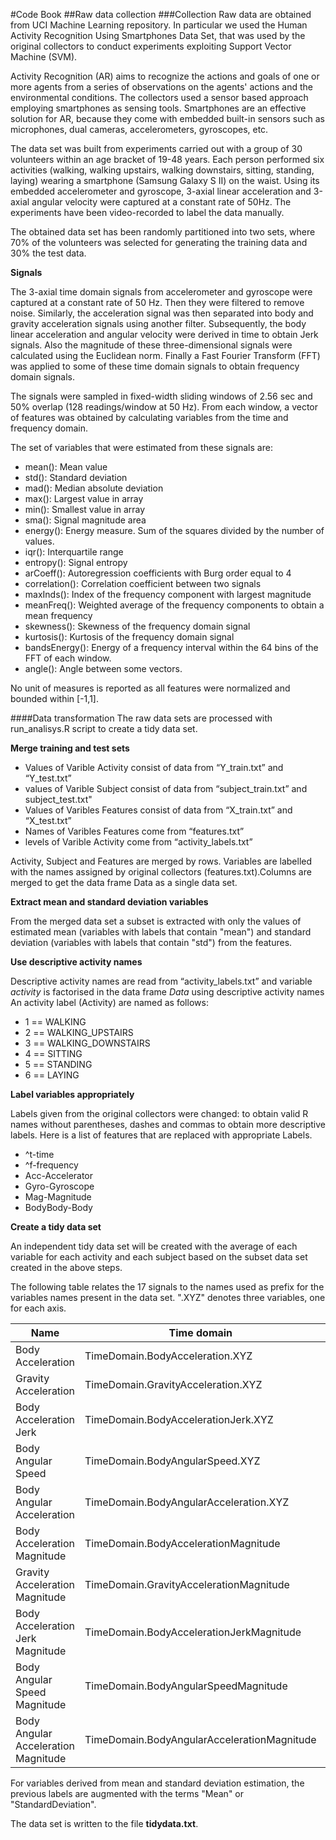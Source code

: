 #Code Book
##Raw data collection
###Collection
Raw data are obtained from UCI Machine Learning repository. In particular we used the Human Activity Recognition Using Smartphones Data Set, that was used by the original collectors to conduct experiments exploiting Support Vector Machine (SVM).   

Activity Recognition (AR) aims to recognize the actions and goals of one or more agents from a series of observations on the agents' actions and the environmental conditions. The collectors used a sensor based approach employing smartphones as sensing tools. Smartphones are an effective solution for AR, because they come with embedded built-in sensors such as microphones, dual cameras, accelerometers, gyroscopes, etc.  

The data set was built from experiments carried out with a group of 30 volunteers within an age bracket of 19-48 years. Each person performed six activities (walking, walking upstairs, walking downstairs, sitting, standing, laying) wearing a smartphone (Samsung Galaxy S II) on the waist. Using its embedded accelerometer and gyroscope, 3-axial linear acceleration and 3-axial angular velocity were captured at a constant rate of 50Hz. The experiments have been video-recorded to label the data manually.  

The obtained data set has been randomly partitioned into two sets, where 70% of the volunteers was selected for generating the training data and 30% the test data.  


**Signals**

The 3-axial time domain signals from accelerometer and gyroscope were captured at a constant rate of 50 Hz. Then they were filtered to remove noise. Similarly, the acceleration signal was then separated into body and gravity acceleration signals using another filter. Subsequently, the body linear acceleration and angular velocity were derived in time to obtain Jerk signals. Also the magnitude of these three-dimensional signals were calculated using the Euclidean norm. Finally a Fast Fourier Transform (FFT) was applied to some of these time domain signals to obtain frequency domain signals.  

The signals were sampled in fixed-width sliding windows of 2.56 sec and 50% overlap (128 readings/window at 50 Hz). From each window, a vector of features was obtained by calculating variables from the time and frequency domain.  

The set of variables that were estimated from these signals are:  

* mean(): Mean value  
* std(): Standard deviation  
* mad(): Median absolute deviation  
* max(): Largest value in array  
* min(): Smallest value in array  
* sma(): Signal magnitude area  
* energy(): Energy measure. Sum of the squares divided by the number of values.  
* iqr(): Interquartile range  
* entropy(): Signal entropy  
* arCoeff(): Autoregression coefficients with Burg order equal to 4  
* correlation(): Correlation coefficient between two signals  
* maxInds(): Index of the frequency component with largest magnitude  
* meanFreq(): Weighted average of the frequency components to obtain a mean frequency  
* skewness(): Skewness of the frequency domain signal  
* kurtosis(): Kurtosis of the frequency domain signal  
* bandsEnergy(): Energy of a frequency interval within the 64 bins of the FFT of each window.  
* angle(): Angle between some vectors.  

No unit of measures is reported as all features were normalized and bounded within [-1,1].  

####Data transformation
The raw data sets are processed with run_analisys.R script to create a tidy data set.  

**Merge training and test sets**    

* Values of Varible Activity consist of data from “Y_train.txt” and “Y_test.txt”
* values of Varible Subject consist of data from “subject_train.txt” and subject_test.txt"
* Values of Varibles Features consist of data from “X_train.txt” and “X_test.txt”
* Names of Varibles Features come from “features.txt”
* levels of Varible Activity come from “activity_labels.txt”

Activity, Subject and Features are merged by rows. Variables are labelled with the names assigned by original collectors (features.txt).Columns are merged to get the data frame Data as a single data set.  


**Extract mean and standard deviation variables**  

From the merged data set a subset is extracted with only the values of estimated mean (variables with labels that contain "mean") and standard deviation (variables with labels that contain "std") from the features.  


**Use descriptive activity names**  

Descriptive activity names are read from “activity_labels.txt” and variable *activity* is factorised in the data frame *Data* using descriptive activity names
An activity label (Activity) are named as follows: 
* 1 == WALKING  
* 2 == WALKING_UPSTAIRS  
* 3 == WALKING_DOWNSTAIRS  
* 4 == SITTING  
* 5 == STANDING  
* 6 == LAYING  



**Label variables appropriately** 

Labels given from the original collectors were changed: to obtain valid R names without parentheses, dashes and commas to obtain more descriptive labels. Here is a list of features that are replaced with appropriate Labels.  
+ ^t-time  
+ ^f-frequency  
+ Acc-Accelerator  
+ Gyro-Gyroscope  
+ Mag-Magnitude  
+ BodyBody-Body


**Create a tidy data set**

An independent tidy data set will be created with the average of each variable for each activity and each subject based on the subset data set created in the above steps.  

The following table relates the 17 signals to the names used as prefix for the
variables names present in the data set. ".XYZ" denotes three variables, one for each axis.

Name                                | Time domain                            | Frequency domain
------------------------------------| ---------------------------------------| ------------------------------------
Body Acceleration                   | TimeDomain.BodyAcceleration.XYZ        | FrequencyDomain.BodyAcceleration.XYZ
Gravity Acceleration                | TimeDomain.GravityAcceleration.XYZ     |
Body Acceleration Jerk              | TimeDomain.BodyAccelerationJerk.XYZ    | FrequencyDomain.BodyAccelerationJerk.XYZ
Body Angular Speed                  | TimeDomain.BodyAngularSpeed.XYZ        | FrequencyDomain.BodyAngularSpeed.XYZ
Body Angular Acceleration           | TimeDomain.BodyAngularAcceleration.XYZ |
Body Acceleration Magnitude         | TimeDomain.BodyAccelerationMagnitude   | FrequencyDomain.BodyAccelerationMagnitude
Gravity Acceleration Magnitude      | TimeDomain.GravityAccelerationMagnitude|
Body Acceleration Jerk Magnitude    |TimeDomain.BodyAccelerationJerkMagnitude| FrequencyDomain.BodyAccelerationJerkMagnitude
Body Angular Speed Magnitude        | TimeDomain.BodyAngularSpeedMagnitude   | FrequencyDomain.BodyAngularSpeedMagnitude
Body Angular Acceleration Magnitude|TimeDomain.BodyAngularAccelerationMagnitude|FrequencyDomain.BodyAngularAccelerationMagnitude

For variables derived from mean and standard deviation estimation, the previous labels are augmented with the terms "Mean" or "StandardDeviation".  

The data set is written to the file **tidydata.txt**.
